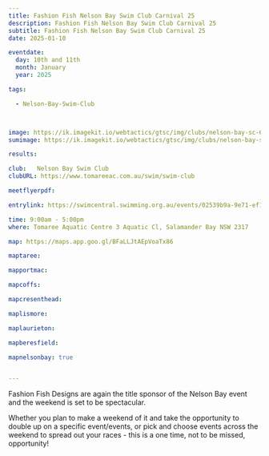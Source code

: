 ```yaml
---
title: Fashion Fish Nelson Bay Swim Club Carnival 25
description: Fashion Fish Nelson Bay Swim Club Carnival 25
subtitle: Fashion Fish Nelson Bay Swim Club Carnival 25
date: 2025-01-10

eventdate:
  day: 10th and 11th
  month: January
  year: 2025

tags:

  - Nelson-Bay-Swim-Club



image: https://ik.imagekit.io/webtactics/gtsc/img/clubs/nelson-bay-sc-600x400.jpg
sumimage: https://ik.imagekit.io/webtactics/gtsc/img/clubs/nelson-bay-sc-400x600.jpg

results: 

club: 	Nelson Bay Swim Club
clubURL: https://www.tomareeac.com.au/swim/swim-club

meetflyerpdf: 

entrylink: https://swimcentral.swimming.org.au/events/02539b9a-9e71-ef11-a670-000d3acc1966/nominations

time: 9:00am - 5:00pm
where: Tomaree Aquatic Centre 3 Aquatic Cl, Salamander Bay NSW 2317

map: https://maps.app.goo.gl/BFaLLJtAEpVoaTx86

maptaree: 

mapportmac:

mapcoffs:

mapcresenthead:

maplismore: 

maplaurieton: 

mapberesfield: 

mapnelsonbay: true


---
```

Fashion Fish Designs are again the title sponsor of the Nelson Bay event and the weekend is set to be spectacular. 

Whether you plan to make a weekend of it and take the opportunity to double up on a specific event/events, or pick and choose events across the weekend to spread out your races - this is a one time, not to be missed, opportunity!